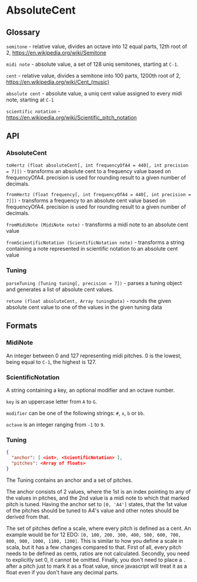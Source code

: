 # AbsoluteCent

## Glossary

`semitone` - relative value, divides an octave into 12 equal parts, 12th root of 2, https://en.wikipedia.org/wiki/Semitone

`midi note` - absolute value, a set of 128 uniq semitones, starting at `C-1`.

`cent` - relative value, divides a semitone into 100 parts, 1200th root of 2, https://en.wikipedia.org/wiki/Cent_(music)

`absolute cent` - absolute value, a uniq cent value assigned to every midi note, starting at `C-1`

`scientific notation` - https://en.wikipedia.org/wiki/Scientific_pitch_notation

## API

### AbsoluteCent

`toHertz (float absoluteCent[, int frequencyOfA4 = 440[, int precision = 7]])` - transforms an absolute cent to a
frequency value based on frequencyOfA4. precision is used for rounding result to a given number of decimals.

`fromHertz (float frequency[, int frequencyOfA4 = 440[, int precision = 7]])` - transforms a frequency to an absolute
cent value based on frequencyOfA4. precision is used for rounding result to a given number of decimals.

`fromMidiNote (MidiNote note)` - transforms a midi note to an absolute cent value

`fromScientificNotation (ScientificNotation note)` - transforms a string containing a note represented in scientific notation to
an absolute cent value

### Tuning

`parseTuning (Tuning tuning[, precision = 7])` - parses a tuning object and generates a list of absolute cent values.

`retune (float absoluteCent, Array tuningData)` - rounds the given absolute cent value to one of the values in the given tuning data

## Formats

### MidiNote

An integer between 0 and 127 representing midi pitches. 0 is the lowest, being equal to `C-1`, the highest is 127.

### ScientificNotation

A string containing a key, an optional modifier and an octave number.

`key` is an uppercase letter from `A` to `G`.

`modifier` can be one of the following strings: `#`, `x`, `b` or `bb`.

`octave` is an integer ranging from `-1` to `9`.

### Tuning

```json
{
  "anchor": [ <int>, <ScientificNotation> ],
  "pitches": <Array of floats>
}
```

The Tuning contains an anchor and a set of pitches.

The anchor consists of 2 values, where the 1st is an index pointing to any of the values in pitches, and the 2nd value
is a midi note to which that marked pitch is tuned. Having the anchor set to `[0, 'A4']` states, that the 1st value of
the pitches should be tuned to A4's value and other notes should be derived from that.

The set of pitches define a scale, where every pitch is defined as a cent. An example would be for 12 EDO:
`[0, 100, 200, 300, 400, 500, 600, 700, 800, 900, 1000, 1100, 1200]`. This is similar to how you define a scale in
scala, but it has a few changes compared to that. First of all, every pitch needs to be defined as cents, ratios are not
calculated. Secondly, you need to explicitly set 0, it cannot be omitted. Finally, you don't need to place a `.` after a
pitch just to mark it as a float value, since javascript will treat it as a float even if you don't have any decimal
parts.
